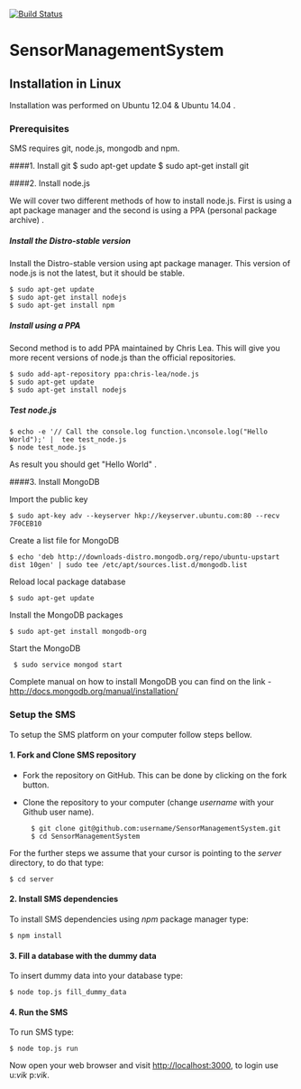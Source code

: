 [![Build Status](https://travis-ci.org/sensorlab/SensorManagementSystem.svg?branch=master)](https://travis-ci.org/sensorlab/SensorManagementSystem)

SensorManagementSystem
======================


## Installation in Linux
Installation was performed on Ubuntu 12.04 & Ubuntu 14.04 .

### Prerequisites  

SMS requires git, node.js, mongodb and npm.

####1. Install git
    $ sudo apt-get update
    $ sudo apt-get install git

####2. Install node.js

   We will cover two different methods of  how to install node.js. First is using a apt package manager and the second is using a PPA (personal package archive) .

##### Install the Distro-stable version

Install the Distro-stable version using apt package manager. This version of node.js is not the latest, but it should be stable.

    $ sudo apt-get update
    $ sudo apt-get install nodejs
    $ sudo apt-get install npm

##### Install using a PPA

Second method is to add PPA maintained by Chris Lea. This will give you more recent versions of node.js than the official repositories.

    $ sudo add-apt-repository ppa:chris-lea/node.js
    $ sudo apt-get update
    $ sudo apt-get install nodejs

##### Test node.js

    $ echo -e '// Call the console.log function.\nconsole.log("Hello World");' |  tee test_node.js
    $ node test_node.js

As result you should get  "Hello World" .

####3. Install MongoDB

Import the public key

    $ sudo apt-key adv --keyserver hkp://keyserver.ubuntu.com:80 --recv 7F0CEB10

Create a list file for MongoDB

    $ echo 'deb http://downloads-distro.mongodb.org/repo/ubuntu-upstart dist 10gen' | sudo tee /etc/apt/sources.list.d/mongodb.list

Reload local package database

    $ sudo apt-get update

Install the MongoDB packages

    $ sudo apt-get install mongodb-org

Start the MongoDB

     $ sudo service mongod start

Complete manual on how to install MongoDB you can find on the link -
   http://docs.mongodb.org/manual/installation/


### Setup the SMS
To setup the SMS platform on your computer follow steps bellow.

#### 1. Fork and Clone SMS repository
- Fork the  repository on GitHub. This can be done by clicking on the fork button.
- Clone the repository to your computer (change _username_ with your Github user name).

        $ git clone git@github.com:username/SensorManagementSystem.git
        $ cd SensorManagementSystem

For the further steps we assume that your cursor is pointing to the _server_ directory, to do that type:

    $ cd server

#### 2. Install SMS dependencies
To install SMS dependencies using _npm_ package manager type:

    $ npm install

#### 3. Fill a database with the dummy data
To insert dummy data into your database type:

    $ node top.js fill_dummy_data

#### 4. Run the SMS
 To run SMS type:

    $ node top.js run

Now open your web browser and visit [http://localhost:3000](http://localhost:3000/), to login use u:_vik_  p:_vik_.
